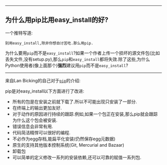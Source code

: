 ***

## 为什么用pip比用easy_install的好?

一个推特写道:

    别用easy_install,除非你想自讨苦吃.那么用pip.

为什么要用`pip`而不是`easy_install`?如果一个作者上传一个损坏的源文件包(比如丢失文件,没有setup.py),那么`pip`和`easy_install`都将失效.除了这些,为什么Python使用者(像上面那个)**强烈**建议用`pip`而不是`easy_install`?

***

来自Lan Bicking的自己对于[`pip`](https://pip.pypa.io/en/1.5.X/other-tools.html#easy-install)的介绍:


pip是对easy_install以下方面进行了改进:

* 所有的包是在安装之前就下载了.所以不可能出现只安装了一部分.
* 在终端上的输出更加友好.
* 对于动作的原因进行持续的跟踪.例如,如果一个包正在安装,那么pip就会跟踪为什么这个包会被安装.
* 错误信息会非常有用.
* 代码简洁精悍可以很好的编程.
* 不必作为egg存档,能扁平化安装(仍然保存egg元数据)
* 原生的支持其他版本控制系统(Git, Mercurial and Bazaar)
* 卸载包
* 可以简单的定义修改一系列的安装依赖,还可以可靠的赋值一系列包.


